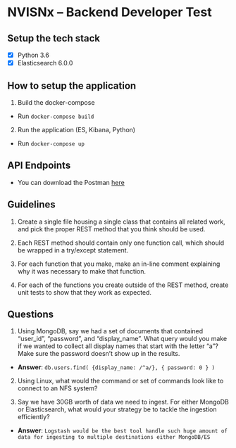 # NVISNx – Backend Developer Test

## Setup the tech stack 
- [X] Python 3.6
- [X] Elasticsearch 6.0.0

## How to setup the application
1. Build the docker-compose
- Run `docker-compose build`

2. Run the application (ES, Kibana, Python)
- Run `docker-compose up`

## API Endpoints
- You can download the Postman [here](https://www.getpostman.com/collections/16aa23fc0e398c701d52)

## Guidelines
1. Create a single file housing a single class that contains all related work, and pick the proper REST method that you think should be used.

2. Each REST method should contain only one function call, which should be wrapped in a try/except statement.

3. For each function that you make, make an in-line comment explaining why it was necessary to make that function.

4. For each of the functions you create outside of the REST method, create unit tests to show that they work as expected.

## Questions
1. Using MongoDB, say we had a set of documents that contained “user_id”, “password”, and “display_name”. What query would you make if we wanted to collect all display names that start with the letter “a”? Make sure the password doesn’t show up in the results.
- **Answer**: `db.users.find( {display_name: /^a/}, { password: 0 } )`

2. Using Linux, what would the command or set of commands look like to connect to an NFS system?

3. Say we have 30GB worth of data we need to ingest. For either MongoDB or Elasticsearch, what would your strategy be to tackle the ingestion efficiently?
- **Answer**: `Logstash would be the best tool handle such huge amount of data for ingesting to multiple destinations either MongoDB/ES`